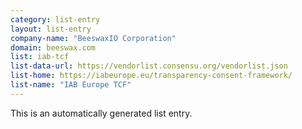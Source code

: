 ```yaml
---
category: list-entry
layout: list-entry
company-name: "BeeswaxIO Corporation"
domain: beeswax.com
list: iab-tcf
list-data-url: https://vendorlist.consensu.org/vendorlist.json
list-home: https://iabeurope.eu/transparency-consent-framework/
list-name: "IAB Europe TCF"
---
```


This is an automatically generated list entry.
